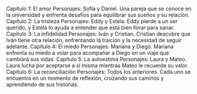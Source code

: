 Capítulo 1: El amor
Personajes: Sofía y Daniel.
Una pareja que se conoce en la universidad y enfrenta desafíos para equilibrar sus sueños y su relación.
Capítulo 2: La tristeza
Personajes: Eddy y Estela.
Eddy pierde a un ser querido, y Estela lo ayuda a entender que está bien llorar para sanar.
Capítulo 3: La infidelidad
Personajes: Iván y Cristian.
Cristian descubre que Iván tiene otra relación, enfrentando la traición y la necesidad de seguir adelante.
Capítulo 4: El miedo
Personajes: Mariana y Diego.
Mariana enfrenta su miedo a volar para acompañar a Diego en un viaje que cambiará sus vidas.
Capítulo 5: La autoestima
Personajes: Laura y Mateo.
Laura lucha por aceptarse a sí misma mientras Mateo le recuerda su valor.
Capítulo 6: La reconciliación
Personajes: Todos los anteriores.
Cada uno se encuentra en un momento de reflexión, cruzando sus caminos y aprendiendo de sus historias.


